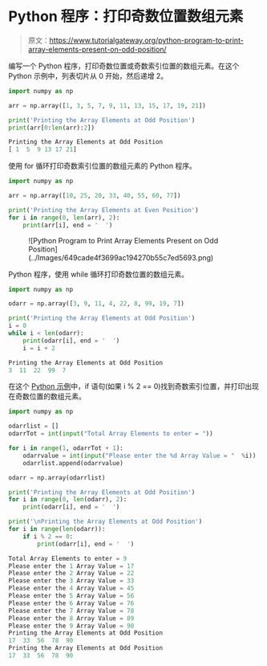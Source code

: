 # Python 程序：打印奇数位置数组元素

> 原文：<https://www.tutorialgateway.org/python-program-to-print-array-elements-present-on-odd-position/>

编写一个 Python 程序，打印奇数位置或奇数索引位置的数组元素。在这个 Python 示例中，列表切片从 0 开始，然后递增 2。

```py
import numpy as np

arr = np.array([1, 3, 5, 7, 9, 11, 13, 15, 17, 19, 21])

print('Printing the Array Elements at Odd Position')
print(arr[0:len(arr):2])
```

```py
Printing the Array Elements at Odd Position
[ 1  5  9 13 17 21]
```

使用 for 循环打印奇数索引位置的数组元素的 Python 程序。

```py
import numpy as np

arr = np.array([10, 25, 20, 33, 40, 55, 60, 77])

print('Printing the Array Elements at Even Position')
for i in range(0, len(arr), 2):
    print(arr[i], end = '  ')
```

<figure class="wp-block-image size-large">![Python Program to Print Array Elements Present on Odd Position](../Images/649cade4f3699ac194270b55c7ed5693.png)</figure>

Python 程序，使用 while 循环打印奇数位置的数组元素。

```py
import numpy as np

odarr = np.array([3, 9, 11, 4, 22, 8, 99, 19, 7])

print('Printing the Array Elements at Odd Position')
i = 0
while i < len(odarr):
    print(odarr[i], end = '  ')
    i = i + 2
```

```py
Printing the Array Elements at Odd Position
3  11  22  99  7 
```

在这个 [Python 示例](https://www.tutorialgateway.org/python-programming-examples/)中，if 语句(如果 i % 2 == 0)找到奇数索引位置，并打印出现在奇数位置的数组元素。

```py
import numpy as np

odarrlist = []
odarrTot = int(input("Total Array Elements to enter = "))

for i in range(1, odarrTot + 1):
    odarrvalue = int(input("Please enter the %d Array Value = "  %i))
    odarrlist.append(odarrvalue)

odarr = np.array(odarrlist)

print('Printing the Array Elements at Odd Position')
for i in range(0, len(odarr), 2):
    print(odarr[i], end = '  ')

print('\nPrinting the Array Elements at Odd Position')
for i in range(len(odarr)):
    if i % 2 == 0:
        print(odarr[i], end = '  ')
```

```py
Total Array Elements to enter = 9
Please enter the 1 Array Value = 17
Please enter the 2 Array Value = 22
Please enter the 3 Array Value = 33
Please enter the 4 Array Value = 45
Please enter the 5 Array Value = 56
Please enter the 6 Array Value = 76
Please enter the 7 Array Value = 78
Please enter the 8 Array Value = 89
Please enter the 9 Array Value = 90
Printing the Array Elements at Odd Position
17  33  56  78  90  
Printing the Array Elements at Odd Position
17  33  56  78  90 
```